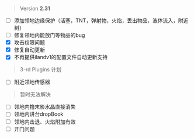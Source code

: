 > Version **2.31**
 - [ ] 添加领地边缘保护（活塞，TNT，弹射物，火焰，丢出物品，液体流入，附近树）
 - [ ] 修复领地内能放门等物品的bug
 - [x] 攻击权限问题
 - [x] 修复自动更新
 - [x] 不再提供ilandv1的配置文件自动更新支持

 > 3-rd Plugins 计划
 - [ ] 附近领地传感器

 > 暂时无法解决
 - [ ] 领地内撸末影水晶直接消失
 - [ ] 领地内讲台dropBook
 - [ ] 领地内击退、火焰附加有效
 - [ ] 开门问题